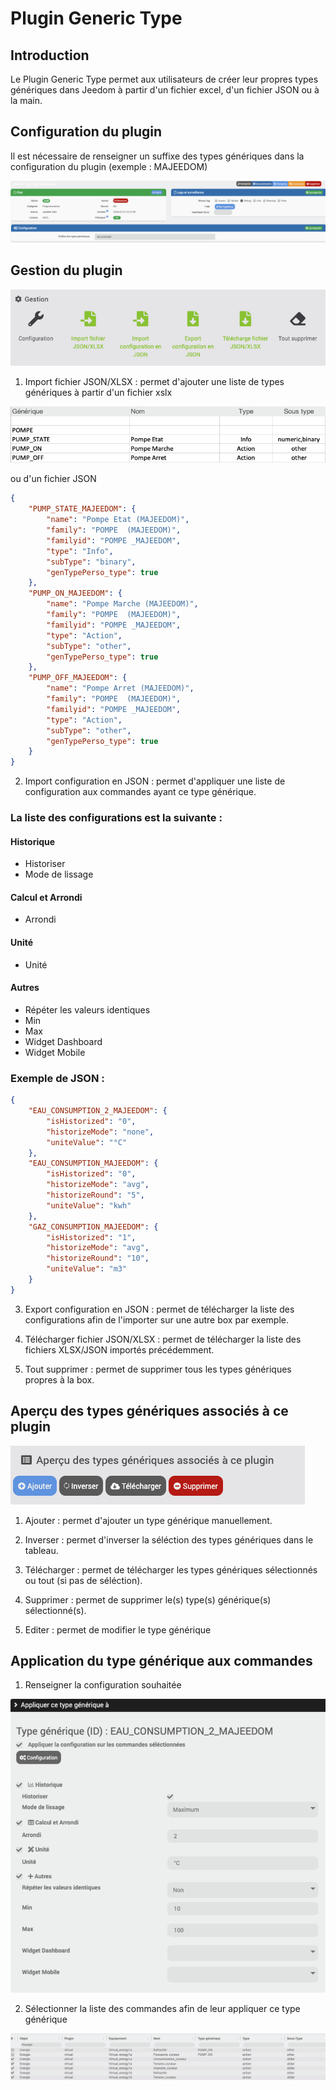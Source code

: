 # Plugin Generic Type

## Introduction

Le Plugin Generic Type permet aux utilisateurs de créer leur propres types génériques dans Jeedom à partir d'un fichier excel, d'un fichier JSON ou à la main.

## Configuration du plugin

Il est nécessaire de renseigner un suffixe des types génériques dans la configuration du plugin (exemple : MAJEEDOM)

![Configuration du plugin](./images/configuration_plugin.png)

## Gestion du plugin

![Gestion du plugin](./images/gestion_plugin.png)

1. Import fichier JSON/XLSX : permet d'ajouter une liste de types génériques à partir d'un fichier xslx

![Import XLSX](./images/import_xlsx.png)

ou d'un fichier JSON

```json
{
    "PUMP_STATE_MAJEEDOM": {
        "name": "Pompe Etat (MAJEEDOM)",
        "family": "POMPE  (MAJEEDOM)",
        "familyid": "POMPE _MAJEEDOM",
        "type": "Info",
        "subType": "binary",
        "genTypePerso_type": true
    },
    "PUMP_ON_MAJEEDOM": {
        "name": "Pompe Marche (MAJEEDOM)",
        "family": "POMPE  (MAJEEDOM)",
        "familyid": "POMPE _MAJEEDOM",
        "type": "Action",
        "subType": "other",
        "genTypePerso_type": true
    },
    "PUMP_OFF_MAJEEDOM": {
        "name": "Pompe Arret (MAJEEDOM)",
        "family": "POMPE  (MAJEEDOM)",
        "familyid": "POMPE _MAJEEDOM",
        "type": "Action",
        "subType": "other",
        "genTypePerso_type": true
    }
}
```

2. Import configuration en JSON : permet d'appliquer une liste de configuration aux commandes ayant ce type générique. 
### La liste des configurations est la suivante : 

#### Historique
- Historiser
- Mode de lissage

#### Calcul et Arrondi
- Arrondi

#### Unité
- Unité

#### Autres
- Répéter les valeurs identiques
- Min
- Max
- Widget Dashboard
- Widget Mobile

### Exemple de JSON :

```json
{
    "EAU_CONSUMPTION_2_MAJEEDOM": {
        "isHistorized": "0",
        "historizeMode": "none",
        "uniteValue": "°C"
    },
    "EAU_CONSUMPTION_MAJEEDOM": {
        "isHistorized": "0",
        "historizeMode": "avg",
        "historizeRound": "5",
        "uniteValue": "kwh"
    },
    "GAZ_CONSUMPTION_MAJEEDOM": {
        "isHistorized": "1",
        "historizeMode": "avg",
        "historizeRound": "10",
        "uniteValue": "m3"
    }
}
```

3. Export configuration en JSON : permet de télécharger la liste des configurations afin de l'importer sur une autre box par exemple.

4. Télécharger fichier JSON/XLSX : permet de télécharger la liste des fichiers XLSX/JSON importés précédemment.

5. Tout supprimer : permet de supprimer tous les types génériques propres à la box.


## Aperçu des types génériques associés à ce plugin

![Apercu du plugin](./images/apercu_plugin.png)

1. Ajouter : permet d'ajouter un type générique manuellement.

2. Inverser : permet d'inverser la séléction des types génériques dans le tableau.

3. Télécharger : permet de télécharger les types génériques sélectionnés ou tout (si pas de séléction).

4. Supprimer : permet de supprimer le(s) type(s) générique(s) sélectionné(s).

5. Editer : permet de modifier le type générique

## Application du type générique aux commandes

1. Renseigner la configuration souhaitée

![Configuration du type générique](./images/configuration_type_generique.png)

2. Sélectionner la liste des commandes afin de leur appliquer ce type générique

![Liste des commandes](./images/liste_commandes.png)